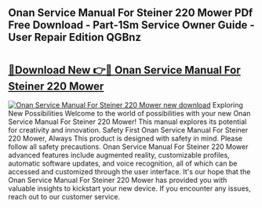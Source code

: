 ## Onan Service Manual For Steiner 220 Mower PDf Free Download - Part-1Sm Service Owner Guide - User Repair Edition QGBnz

# <h2><a href="http://bc68902.oget.top/?id=Onan+Service+Manual+For+Steiner+220+Mower">🔗Download New 👉🔴 Onan Service Manual For Steiner 220 Mower</a></h2>

[![Onan Service Manual For Steiner 220 Mower new download](https://i.imgur.com/5g1atiW.png)](http://bc68902.oget.top/?id=Onan+Service+Manual+For+Steiner+220+Mower)
Exploring New Possibilities Welcome to the world of possibilities with your new Onan Service Manual For Steiner 220 Mower! This manual explores its potential for creativity and innovation. Safety First Onan Service Manual For Steiner 220 Mower, Always This product is designed with safety in mind. Please follow all safety precautions. Onan Service Manual For Steiner 220 Mower advanced features include augmented reality, customizable profiles, automatic software updates, and voice recognition, all of which can be accessed and customized through the user interface. It's our hope that the Onan Service Manual For Steiner 220 Mower has provided you with valuable insights to kickstart your new device. If you encounter any issues, reach out to our customer service.
